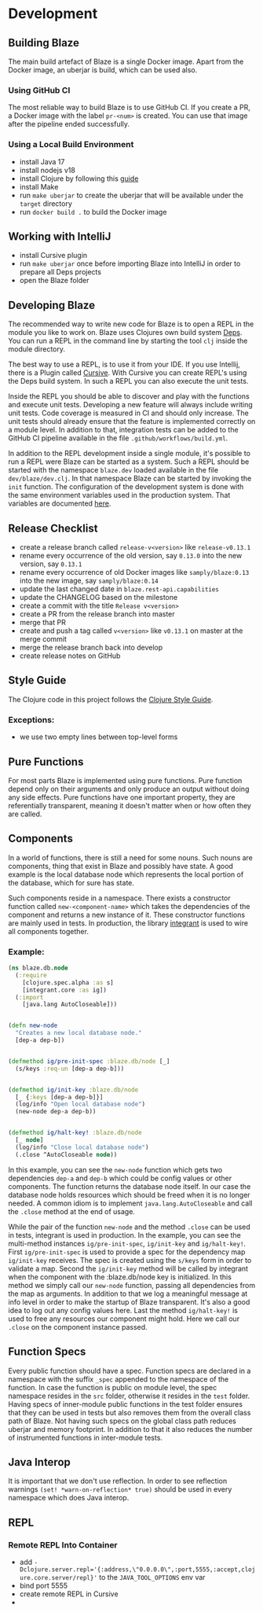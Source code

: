 # Development

## Building Blaze

The main build artefact of Blaze is a single Docker image. Apart from the Docker image, an uberjar is build, which can be used also.

### Using GitHub CI

The most reliable way to build Blaze is to use GitHub CI. If you create a PR, a Docker image with the label `pr-<num>` is created. You can use that image after the pipeline ended successfully.   

### Using a Local Build Environment

* install Java 17
* install nodejs v18
* install Clojure by following this [guide](https://clojure.org/guides/install_clojure)
* install Make
* run `make uberjar` to create the uberjar that will be available under the `target` directory
* run `docker build .` to build the Docker image

## Working with IntelliJ

* install Cursive plugin
* run `make uberjar` once before importing Blaze into IntelliJ in order to prepare all Deps projects
* open the Blaze folder

## Developing Blaze

The recommended way to write new code for Blaze is to open a REPL in the module you like to work on. Blaze uses Clojures own build system [Deps](https://clojure.org/guides/deps_and_cli). You can run a REPL in the command line by starting the tool `clj` inside the module directory.

The best way to use a REPL, is to use it from your IDE. If you use Intellij, there is a Plugin called [Cursive](https://cursive-ide.com). With Cursive you can create REPL's using the Deps build system. In such a REPL you can also execute the unit tests.

Inside the REPL you should be able to discover and play with the functions and execute unit tests. Developing a new feature will always include writing unit tests. Code coverage is measured in CI and should only increase. The unit tests should already ensure that the feature is implemented correctly on a module level. In addition to that, integration tests can be added to the GitHub CI pipeline available in the file `.github/workflows/build.yml`.

In addition to the REPL development inside a single module, it's possible to run a REPL were Blaze can be started as a system. Such a REPL should be started with the namespace `blaze.dev` loaded available in the file `dev/blaze/dev.clj`. In that namespace Blaze can be started by invoking the `init` function. The configuration of the development system is done with the same environment variables used in the production system. That variables are documented [here](docs/deployment/environment-variables.md).

## Release Checklist

* create a release branch called `release-v<version>` like `release-v0.13.1`
* rename every occurrence of the old version, say `0.13.0` into the new version, say `0.13.1`
* rename every occurrence of old Docker images like `samply/blaze:0.13` into the new image, say `samply/blaze:0.14`
* update the last changed date in `blaze.rest-api.capabilities`
* update the CHANGELOG based on the milestone
* create a commit with the title `Release v<version>`
* create a PR from the release branch into master
* merge that PR
* create and push a tag called `v<version>` like `v0.13.1` on master at the merge commit
* merge the release branch back into develop
* create release notes on GitHub

## Style Guide

The Clojure code in this project follows the [Clojure Style Guide][2].

### Exceptions:

* we use two empty lines between top-level forms

## Pure Functions

For most parts Blaze is implemented using pure functions. Pure function depend only on their arguments and only produce an output without doing any side effects. Pure functions have one important property, they are referentially transparent, meaning it doesn't matter when or how often they are called.

## Components

In a world of functions, there is still a need for some nouns. Such nouns are components, thing that exist in Blaze and possibly have state. A good example is the local database node which represents the local portion of the database, which for sure has state.

Such components reside in a namespace. There exists a constructor function called `new-<component-name>` which takes the dependencies of the component and returns a new instance of it. These constructor functions are mainly used in tests. In production, the library [integrant][1] is used to wire all components together.

### Example:

```clojure
(ns blaze.db.node
  (:require 
    [clojure.spec.alpha :as s]
    [integrant.core :as ig])
  (:import
    [java.lang AutoCloseable]))


(defn new-node
  "Creates a new local database node."
  [dep-a dep-b])


(defmethod ig/pre-init-spec :blaze.db/node [_]
  (s/keys :req-un [dep-a dep-b]))


(defmethod ig/init-key :blaze.db/node
  [_ {:keys [dep-a dep-b]}]
  (log/info "Open local database node")
  (new-node dep-a dep-b))


(defmethod ig/halt-key! :blaze.db/node
  [_ node]
  (log/info "Close local database node")
  (.close ^AutoCloseable node))
```

In this example, you can see the `new-node` function which gets two dependencies `dep-a` and `dep-b` which could be config values or other components. The function returns the database node itself. In our case the database node holds resources which should be freed when it is no longer needed. A common idiom is to implement `java.lang.AutoCloseable` and call the `.close` method at the end of usage.

While the pair of the function `new-node` and the method `.close` can be used in tests, integrant is used in production. In the example, you can see the multi-method instances `ig/pre-init-spec`, `ig/init-key` and `ig/halt-key!`. First `ig/pre-init-spec` is used to provide a spec for the dependency map `ig/init-key` receives. The spec is created using the `s/keys` form in order to validate a map. Second the `ig/init-key` method will be called by integrant when the component with the :blaze.db/node key is initialized. In this method we simply call our `new-node` function, passing all dependencies from the map as arguments. In addition to that we log a meaningful message at info level in order to make the startup of Blaze transparent. It's also a good idea to log out any config values here. Last the method `ig/halt-key!` is used to free any resources our component might hold. Here we call our `.close` on the component instance passed.

## Function Specs

Every public function should have a spec. Function specs are declared in a namespace with the suffix `_spec` appended to the namespace of the function. In case the function is public on module level, the spec namespace resides in the `src` folder, otherwise it resides in the `test` folder. Having specs of inner-module public functions in the test folder ensures that they can be used in tests but also removes them from the overall class path of Blaze. Not having such specs on the global class path reduces uberjar and memory footprint. In addition to that it also reduces the number of instrumented functions in inter-module tests.

## Java Interop

It is important that we don't use reflection. In order to see reflection warnings ```(set! *warn-on-reflection* true)``` should be used in every namespace which does Java interop.

## REPL

### Remote REPL Into Container

* add `-Dclojure.server.repl='{:address,\"0.0.0.0\",:port,5555,:accept,clojure.core.server/repl}'` to the `JAVA_TOOL_OPTIONS` env var
* bind port 5555
* create remote REPL in Cursive
* 

[1]: <https://github.com/weavejester/integrant>
[2]: <https://github.com/bbatsov/clojure-style-guide>

